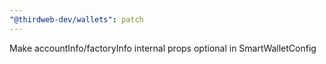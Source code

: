 ```yaml
---
"@thirdweb-dev/wallets": patch
---
```


Make accountInfo/factoryInfo internal props optional in SmartWalletConfig
